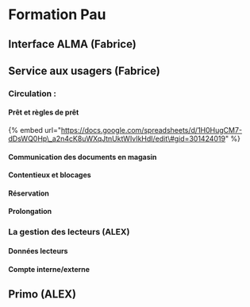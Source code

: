 # Formation Pau

## Interface ALMA \(Fabrice\)

## Service aux usagers \(Fabrice\)

### Circulation :

#### Prêt et règles de prêt

{% embed url="https://docs.google.com/spreadsheets/d/1H0HugCM7-dDsWQ0Hp\_a2n4cK8uWXqJtnUktWIvIkHdI/edit\#gid=301424019" %}

#### Communication des documents en magasin

#### Contentieux et blocages

#### Réservation

#### Prolongation

### La gestion des lecteurs \(ALEX\)

#### Données lecteurs

#### Compte interne/externe

## Primo \(ALEX\)



### 

